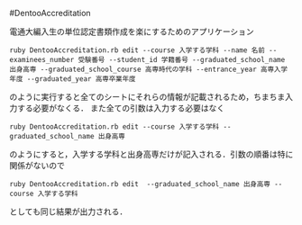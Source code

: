 #DentooAccreditation

電通大編入生の単位認定書類作成を楽にするためのアプリケーション

```
ruby DentooAccreditation.rb edit --course 入学する学科 --name 名前 --examinees_number 受験番号 --student_id 学籍番号 --graduated_school_name 出身高専 --graduated_school_course 高専時代の学科 --entrance_year 高専入学年度 --graduated_year 高専卒業年度
```

のように実行すると全てのシートにそれらの情報が記載されるため，ちまちま入力する必要がなくる．
また全ての引数は入力する必要はなく

```
ruby DentooAccreditation.rb edit --course 入学する学科 --graduated_school_name 出身高専
```

のようにすると，入学する学科と出身高専だけが記入される．引数の順番は特に関係がないので

```
ruby DentooAccreditation.rb edit  --graduated_school_name 出身高専 --course 入学する学科
```

としても同じ結果が出力される．
